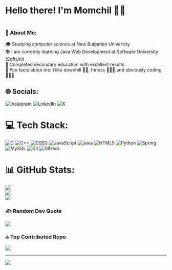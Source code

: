 # Hello there! I'm Momchil 👋🏻
### <br>💫 About Me:<br>
🎓 Studying computer science at New Bulgarian University<br>📚 I am currently learning Java Web Development at Software University (SoftUni)<br>🥇 Completed secondary education with excellent results<br>🎯 Fun facts about me: I like downhill 🚵🏻, fitness 🏋🏻‍♀️ and obviously coding 👨🏻‍💻<br>

## 🌐 Socials:
[![Instagram](https://img.shields.io/badge/Instagram-%23E4405F.svg?logo=Instagram&logoColor=white)](https://instagram.com/momchiltsanov) [![LinkedIn](https://img.shields.io/badge/LinkedIn-%230077B5.svg?logo=linkedin&logoColor=white)](https://www.linkedin.com/in/momchil-tsanov-5b91a62aa/) [![X](https://img.shields.io/badge/X-black.svg?logo=X&logoColor=white)](https://x.com/MomchilTsanov)

# 💻 Tech Stack:
![C](https://img.shields.io/badge/c-%2300599C.svg?style=for-the-badge&logo=c&logoColor=white) ![C++](https://img.shields.io/badge/c++-%2300599C.svg?style=for-the-badge&logo=c%2B%2B&logoColor=white) ![CSS3](https://img.shields.io/badge/css3-%231572B6.svg?style=for-the-badge&logo=css3&logoColor=white) ![JavaScript](https://img.shields.io/badge/javascript-%23323330.svg?style=for-the-badge&logo=javascript&logoColor=%23F7DF1E) ![Java](https://img.shields.io/badge/java-%23ED8B00.svg?style=for-the-badge&logo=openjdk&logoColor=white) ![HTML5](https://img.shields.io/badge/html5-%23E34F26.svg?style=for-the-badge&logo=html5&logoColor=white) ![Python](https://img.shields.io/badge/python-3670A0?style=for-the-badge&logo=python&logoColor=ffdd54) ![Spring](https://img.shields.io/badge/spring-%236DB33F.svg?style=for-the-badge&logo=spring&logoColor=white) ![MySQL](https://img.shields.io/badge/mysql-4479A1.svg?style=for-the-badge&logo=mysql&logoColor=white) ![Git](https://img.shields.io/badge/git-%23F05033.svg?style=for-the-badge&logo=git&logoColor=white) ![GitHub](https://img.shields.io/badge/github-%23121011.svg?style=for-the-badge&logo=github&logoColor=white)
# 📊 GitHub Stats:
![](https://github-readme-stats.vercel.app/api?username=momchiltsanovv&theme=dark&hide_border=false&include_all_commits=true&count_private=false)<br/>
![](https://github-readme-streak-stats.herokuapp.com/?user=momchiltsanovv&theme=dark&hide_border=false)<br/>
![](https://github-readme-stats.vercel.app/api/top-langs/?username=momchiltsanovv&theme=dark&hide_border=false&include_all_commits=true&count_private=false&layout=compact)

### ✍️ Random Dev Quote
![](https://quotes-github-readme.vercel.app/api?type=vetical&theme=dark)

### 🔝 Top Contributed Repo
![](https://github-contributor-stats.vercel.app/api?username=momchiltsanovv&limit=5&theme=dark&combine_all_yearly_contributions=true)

---
[![](https://visitcount.itsvg.in/api?id=momchiltsanovv&icon=0&color=4)](https://visitcount.itsvg.in)

<!-- Proudly created with GPRM ( https://gprm.itsvg.in ) -->